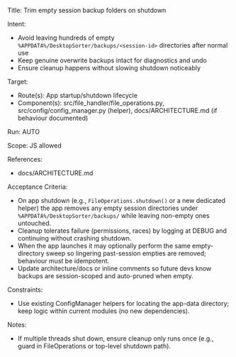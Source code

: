 Title: Trim empty session backup folders on shutdown

Intent:
- Avoid leaving hundreds of empty `%APPDATA%/DesktopSorter/backups/<session-id>` directories after normal use
- Keep genuine overwrite backups intact for diagnostics and undo
- Ensure cleanup happens without slowing shutdown noticeably

Target:
- Route(s): App startup/shutdown lifecycle
- Component(s): src/file_handler/file_operations.py, src/config/config_manager.py (helper), docs/ARCHITECTURE.md (if behaviour documented)

Run: AUTO

Scope: JS allowed

References:
- docs/ARCHITECTURE.md

Acceptance Criteria:
- On app shutdown (e.g., `FileOperations.shutdown()` or a new dedicated helper) the app removes any empty session directories under `%APPDATA%/DesktopSorter/backups/` while leaving non-empty ones untouched.
- Cleanup tolerates failure (permissions, races) by logging at DEBUG and continuing without crashing shutdown.
- When the app launches it may optionally perform the same empty-directory sweep so lingering past-session empties are removed; behaviour must be idempotent.
- Update architecture/docs or inline comments so future devs know backups are session-scoped and auto-pruned when empty.

Constraints:
- Use existing ConfigManager helpers for locating the app-data directory; keep logic within current modules (no new dependencies).

Notes:
- If multiple threads shut down, ensure cleanup only runs once (e.g., guard in FileOperations or top-level shutdown path).
